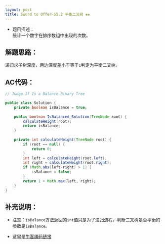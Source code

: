 ```yaml
---
layout: post
title: Sword to Offer-55.2 平衡二叉树 ❀❀
---
```


* 题目描述：  
统计一个数字在排序数组中出现的次数。 

## 解题思路：

递归求子树深度，两边深度差小于等于`1`判定为平衡二叉树。

## AC代码：

```java
// Judge If Is a Balance Binary Tree

public class Solution {
    private boolean isBalance = true;
    
    public boolean IsBalanced_Solution(TreeNode root) {
        calculateHeight(root);
        return isBalance;
    }
    
    private int calculateHeight(TreeNode root) {
        if (root == null) {
            return 0;
        }
        int left = calculateHeight(root.left);
        int right = calculateHeight(root.right);
        if (Math.abs(left-right) > 1) {
            isBalance = false;
        }
        return 1 + Math.max(left, right);
    }
}
```

## 补充说明：  

* 注意：`isBalance`方法返回的`int`值只是为了递归流程，判断二叉树是否平衡的参数是`isBalance`。
  
* 这里是[牛客编码链接](https://www.nowcoder.com/practice/8b3b95850edb4115918ecebdf1b4d222?tpId=13&&tqId=11192&rp=1&ru=/ta/coding-interviews&qru=/ta/coding-interviews/question-ranking)